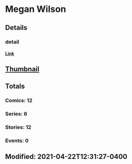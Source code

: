 # Megan  Wilson 
## Details
### detail
#### [Link](http://marvel.com/comics/creators/13045/megan_wilson?utm_campaign=apiRef&utm_source=225578a89fc76f3d20fbffda5d17a88d)
## [Thumbnail](http://i.annihil.us/u/prod/marvel/i/mg/b/40/image_not_available.jpg)
## Totals
### Comics: 12
### Series: 6
### Stories: 12
### Events: 0
## Modified: 2021-04-22T12:31:27-0400